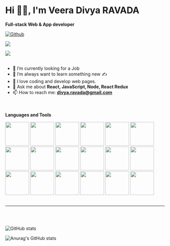 # Hi 🙋‍♀️, I'm Veera Divya RAVADA

 <b>Full-stack Web & App developer  </b>
 
 
 [![Github](https://img.shields.io/github/followers/divyaravada?label=Follow&style=social)](https://github.com/divyaravada)
 
 
 ![](https://visitor-badge.laobi.icu/badge?page_id=divyaravada.divyaravada)
 
 ![](https://komarev.com/ghpvc/?username=divyaravada&color=blueviolet)
 <br/><br/>



- 🔭 I’m currently looking for a Job
 - 🧠 I’m always want to learn something new ✍️
 - 	🥰 I love coding and develop web pages.
- 💬 Ask me about <b>React, JavaScript, Node, React Redux </b>
- 📫 How to reach me: **divya.ravada@gmail.com**


 <br/><br/>
 <b>Languages and Tools </b> <br/>
 <div display="flex">
<img src="https://user-images.githubusercontent.com/16076337/193835305-ff7a8abf-da5e-425f-90d8-27f22989fc00.png" width="75px"/> 

 <img src="https://user-images.githubusercontent.com/16076337/193835128-dfb97215-c0f4-41d9-8bcc-347c9f20a5ad.png" width="75px"/> 

 <img src="https://user-images.githubusercontent.com/16076337/193835410-6259efc1-105e-4b30-9ef0-2daa2a6d870d.png" width="75px"/> 

 <img src="https://user-images.githubusercontent.com/16076337/193835780-53e084d7-3c7d-4119-bb7e-a09519731c4e.png" width="75px"/> 

 <img src="https://user-images.githubusercontent.com/16076337/193835755-0da62f49-85a3-49e0-89b1-1525db605feb.png" width="75px"/> 

 <img src="https://user-images.githubusercontent.com/16076337/193835715-210b1e41-5e73-4a70-896d-ea5f8d1cefd1.png" width="75px"/> 

 <img src="https://user-images.githubusercontent.com/16076337/193835689-c5f5b854-1ac7-41ac-a365-4ecb9462638c.png" width="75px"/> 

 <img src="https://user-images.githubusercontent.com/16076337/193835654-7aa8a8c6-0144-469c-9908-3ad0685f4eb7.png" width="75px"/> 

 <img src="https://user-images.githubusercontent.com/16076337/193835613-5b15ffc2-5454-401a-a24f-631090535b0d.png" width="75px"/> 

 <img src="https://user-images.githubusercontent.com/16076337/193835575-fba1977e-fef9-4cb0-8281-26cb14ad1586.png" width="75px"/>

<img src="https://user-images.githubusercontent.com/16076337/193835216-29852886-b268-412f-94f0-d4598e450f74.png" width="75px"/>
<img src="https://user-images.githubusercontent.com/16076337/193835272-51ceacfd-8d02-4dcf-855a-c983e232fd4d.png" width="75px" />


 <img src="https://user-images.githubusercontent.com/16076337/193835522-6f2f43a3-3da4-4e38-8060-41169b5aa850.png" width="75px"> 

 <img src="https://user-images.githubusercontent.com/16076337/193835472-8d144a3f-91c4-4c99-8ae4-efe026b1b890.png" width="75px"> 
 
 <img src="https://user-images.githubusercontent.com/16076337/193835444-49ffbc55-38c7-4a29-9468-fa0a9d558620.png" width="75px"> 
 
 <img src="https://user-images.githubusercontent.com/16076337/193835164-ed4fbdda-740d-459f-ac3c-47a3d12701e2.png" width="75px"> 
 
 <img src="https://user-images.githubusercontent.com/16076337/193835365-0a6c9a2e-6779-48c5-ad56-d40c87ecf38e.png" width="75px"> 
 
 <img src="https://user-images.githubusercontent.com/16076337/193835030-643553f8-f496-4210-92e5-ac14916654e8.png" width="75px"> 
 
</div>
</br>
<hr/>
<br/><br/>

 ![GitHub stats](https://github-readme-stats.vercel.app/api?username=divyaravada&show_icons=true&theme=tokyonight)
 
![Anurag's GitHub stats](https://github-readme-stats.vercel.app/api/top-langs/?username=divyaravada&theme=dark&show_icons=true)

